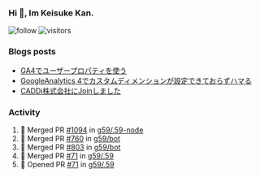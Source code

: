 ### Hi 👋, Im Keisuke Kan.

<!--
**9renpoto/9renpoto** is a ✨ _special_ ✨ repository because its `README.md` (this file) appears on your GitHub profile.

Here are some ideas to get you started:

- 🔭 I’m currently working on ...
- 🌱 I’m currently learning ...
- 👯 I’m looking to collaborate on ...
- 🤔 I’m looking for help with ...
- 💬 Ask me about ...
- 📫 How to reach me: ...
- 😄 Pronouns: ...
- ⚡ Fun fact: ...
-->

![follow](https://img.shields.io/github/followers/9renpoto?label=Follow&style=social)
![visitors](https://komarev.com/ghpvc/?username=9renpoto&label=Profile%20views&color=0e75b6&style=flat)

### Blogs posts

<!-- BLOG-POST-LIST:START -->
- [GA4でユーザープロパティを使う](https://9renpoto.dev/2021/02/21/google-analytics-4-user-properties/)
- [GoogleAnalytics 4でカスタムディメンションが設定できておらずハマる](https://9renpoto.dev/2021/02/13/google-analytics-4/)
- [CADDi株式会社にJoinしました](https://9renpoto.dev/2020/12/05/join/)
<!-- BLOG-POST-LIST:END -->

### Activity

<!--START_SECTION:activity-->
1. 🎉 Merged PR [#1094](https://github.com/g59/.59-node/pull/1094) in [g59/.59-node](https://github.com/g59/.59-node)
2. 🎉 Merged PR [#760](https://github.com/g59/bot/pull/760) in [g59/bot](https://github.com/g59/bot)
3. 🎉 Merged PR [#803](https://github.com/g59/bot/pull/803) in [g59/bot](https://github.com/g59/bot)
4. 🎉 Merged PR [#71](https://github.com/g59/.59/pull/71) in [g59/.59](https://github.com/g59/.59)
5. 💪 Opened PR [#71](https://github.com/g59/.59/pull/71) in [g59/.59](https://github.com/g59/.59)
<!--END_SECTION:activity-->

<!--START_SECTION:waka-->
<!--END_SECTION:waka-->
